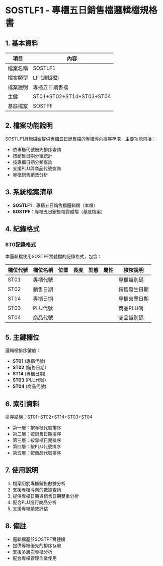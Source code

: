 # SOSTLF1 - 專櫃五日銷售檔邏輯檔規格書

## 1. 基本資料

| 項目 | 內容 |
|------|------|
| 檔案名稱 | SOSTLF1 |
| 檔案類型 | LF (邏輯檔) |
| 檔案說明 | 專櫃五日銷售檔 |
| 主鍵 | ST01+ST02+ST14+ST03+ST04 |
| 基底檔案 | SOSTPF |

## 2. 檔案功能說明

SOSTLF1邏輯檔案提供專櫃五日銷售檔的專櫃導向排序存取，主要功能包括：

- 依專櫃代號優先排序查詢
- 按銷售日期分組統計
- 按專櫃日期分類查詢
- 支援PLU與商品代號查詢
- 專櫃銷售績效分析

## 3. 系統檔案清單

- **SOSTLF1**：專櫃五日銷售檔邏輯檔（本檔）
- **SOSTPF**：專櫃五日銷售檔實體檔（基底檔案）

## 4. 紀錄格式

### ST0記錄格式

本邏輯檔使用SOSTPF實體檔的記錄格式，包含：

| 欄位代號 | 欄位名稱 | 位置 | 長度 | 型態 | 屬性 | 檢核說明 |
|----------|----------|------|------|------|------|----------|
| ST01 | 專櫃代號 | | | | | 專櫃識別碼 |
| ST02 | 銷售日期 | | | | | 銷售發生日期 |
| ST14 | 專櫃日期 | | | | | 專櫃營業日期 |
| ST03 | PLU代號 | | | | | 商品PLU碼 |
| ST04 | 商品代號 | | | | | 商品識別碼 |

## 5. 主鍵欄位

邏輯檔排序鍵值：
- **ST01** (專櫃代號)
- **ST02** (銷售日期)
- **ST14** (專櫃日期)
- **ST03** (PLU代號)
- **ST04** (商品代號)

## 6. 索引資料

排序結構：ST01+ST02+ST14+ST03+ST04
- 第一層：按專櫃代號排序
- 第二層：按銷售日期排序
- 第三層：按專櫃日期排序
- 第四層：按PLU代號排序
- 第五層：按商品代號排序

## 7. 使用說明

1. 檔案用於專櫃銷售數據分析
2. 支援專櫃導向的數據查詢
3. 提供專櫃日期與銷售日期雙重分析
4. 配合PLU進行商品分析
5. 支援專櫃績效評估

## 8. 備註

- 邏輯檔基於SOSTPF實體檔
- 提供專櫃優先的排序存取
- 支援多層次專櫃分析
- 配合專櫃管理作業使用 